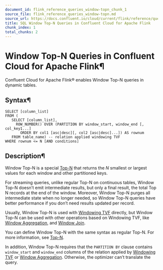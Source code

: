 ```yaml
---
document_id: flink_reference_queries_window-topn_chunk_1
source_file: flink_reference_queries_window-topn.md
source_url: https://docs.confluent.io/cloud/current/flink/reference/queries/window-topn.html
title: SQL Window Top-N Queries in Confluent Cloud for Apache Flink
chunk_index: 1
total_chunks: 2
---
```


# Window Top-N Queries in Confluent Cloud for Apache Flink¶

Confluent Cloud for Apache Flink® enables Window Top-N queries in dynamic tables.

## Syntax¶

    SELECT [column_list]
    FROM (
       SELECT [column_list],
         ROW_NUMBER() OVER (PARTITION BY window_start, window_end [, col_key1...]
           ORDER BY col1 [asc|desc][, col2 [asc|desc]...]) AS rownum
       FROM table_name) -- relation applied windowing TVF
    WHERE rownum <= N [AND conditions]

## Description¶

Window Top-N is a special [Top-N](topn.html#flink-sql-top-n) that returns the _N_ smallest or largest values for each window and other partitioned keys.

For streaming queries, unlike regular Top-N on continuous tables, Window Top-N doesn’t emit intermediate results, but only a final result, the total Top N records at the end of the window. Moreover, Window Top-N purges all intermediate state when no longer needed, so Window Top-N queries have better performance if you don’t need results updated per record.

Usually, Window Top-N is used with [Windowing TVF](window-tvf.html#flink-sql-window-tvfs) directly, but Window Top-N can be used with other operations based on Windowing TVF, like [Window Aggregation](window-aggregation.html#flink-sql-window-aggregation), and [Window Join](window-join.html#flink-sql-window-join).

You can define Window Top-N with the same syntax as regular Top-N. For more information, see [Top-N](topn.html#flink-sql-top-n).

In addition, Window Top-N requires that the `PARTITION BY` clause contains `window_start` and `window_end` columns of the relation applied by [Windowing TVF](window-tvf.html#flink-sql-window-tvfs) or [Window Aggregation](window-aggregation.html#flink-sql-window-aggregation). Otherwise, the optimizer can’t translate the query.
